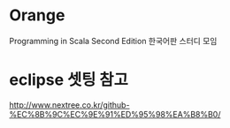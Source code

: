 # Orange
Programming in Scala Second Edition 한국어판 스터디 모임

# eclipse 셋팅 참고 
http://www.nextree.co.kr/github-%EC%8B%9C%EC%9E%91%ED%95%98%EA%B8%B0/

